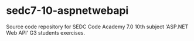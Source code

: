 # sedc7-10-aspnetwebapi
Source code repository for SEDC Code Academy 7.0 10th subject 'ASP.NET Web API' G3 students exercises.

